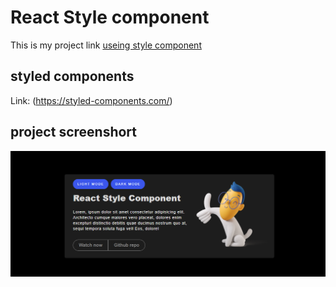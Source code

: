 # React Style component

This is my project link [useing style component]()

## styled components

Link: (https://styled-components.com/)

## project screenshort

<img src="./src/image/project-image.png" />

